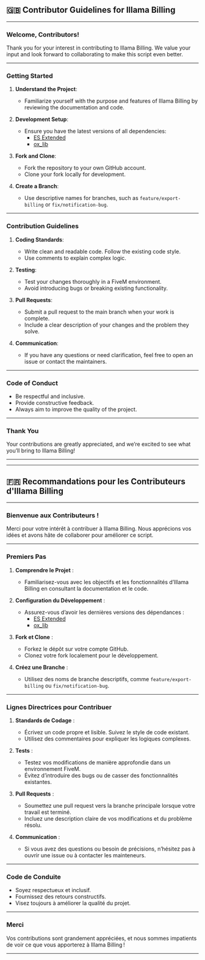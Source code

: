 ## 🇬🇧 **Contributor Guidelines for Illama Billing**

---

### **Welcome, Contributors!**  
Thank you for your interest in contributing to Illama Billing. We value your input and look forward to collaborating to make this script even better.

---

### **Getting Started**  
1. **Understand the Project**:  
   - Familiarize yourself with the purpose and features of Illama Billing by reviewing the documentation and code.  

2. **Development Setup**:  
   - Ensure you have the latest versions of all dependencies:
     - [ES Extended](https://github.com/esx-framework/es_extended)  
     - [ox_lib](https://github.com/overextended/ox_lib)  

3. **Fork and Clone**:  
   - Fork the repository to your own GitHub account.  
   - Clone your fork locally for development.  

4. **Create a Branch**:  
   - Use descriptive names for branches, such as `feature/export-billing` or `fix/notification-bug`.

---

### **Contribution Guidelines**  
1. **Coding Standards**:  
   - Write clean and readable code. Follow the existing code style.  
   - Use comments to explain complex logic.  

2. **Testing**:  
   - Test your changes thoroughly in a FiveM environment.  
   - Avoid introducing bugs or breaking existing functionality.  

3. **Pull Requests**:  
   - Submit a pull request to the main branch when your work is complete.  
   - Include a clear description of your changes and the problem they solve.  

4. **Communication**:  
   - If you have any questions or need clarification, feel free to open an issue or contact the maintainers.  

---

### **Code of Conduct**  
- Be respectful and inclusive.  
- Provide constructive feedback.  
- Always aim to improve the quality of the project.  

---

### **Thank You**  
Your contributions are greatly appreciated, and we’re excited to see what you’ll bring to Illama Billing!

---

---

## 🇫🇷 **Recommandations pour les Contributeurs d'Illama Billing**

---

### **Bienvenue aux Contributeurs !**  
Merci pour votre intérêt à contribuer à Illama Billing. Nous apprécions vos idées et avons hâte de collaborer pour améliorer ce script.

---

### **Premiers Pas**  
1. **Comprendre le Projet** :  
   - Familiarisez-vous avec les objectifs et les fonctionnalités d’Illama Billing en consultant la documentation et le code.  

2. **Configuration du Développement** :  
   - Assurez-vous d’avoir les dernières versions des dépendances :  
     - [ES Extended](https://github.com/esx-framework/es_extended)  
     - [ox_lib](https://github.com/overextended/ox_lib)  

3. **Fork et Clone** :  
   - Forkez le dépôt sur votre compte GitHub.  
   - Clonez votre fork localement pour le développement.  

4. **Créez une Branche** :  
   - Utilisez des noms de branche descriptifs, comme `feature/export-billing` ou `fix/notification-bug`.

---

### **Lignes Directrices pour Contribuer**  
1. **Standards de Codage** :  
   - Écrivez un code propre et lisible. Suivez le style de code existant.  
   - Utilisez des commentaires pour expliquer les logiques complexes.  

2. **Tests** :  
   - Testez vos modifications de manière approfondie dans un environnement FiveM.  
   - Évitez d’introduire des bugs ou de casser des fonctionnalités existantes.  

3. **Pull Requests** :  
   - Soumettez une pull request vers la branche principale lorsque votre travail est terminé.  
   - Incluez une description claire de vos modifications et du problème résolu.  

4. **Communication** :  
   - Si vous avez des questions ou besoin de précisions, n’hésitez pas à ouvrir une issue ou à contacter les mainteneurs.  

---

### **Code de Conduite**  
- Soyez respectueux et inclusif.  
- Fournissez des retours constructifs.  
- Visez toujours à améliorer la qualité du projet.  

---

### **Merci**  
Vos contributions sont grandement appréciées, et nous sommes impatients de voir ce que vous apporterez à Illama Billing !  

---

